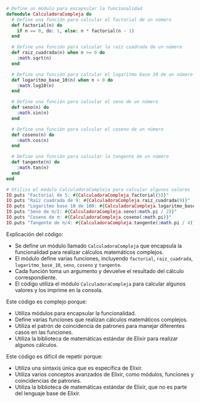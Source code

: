 ```elixir
# Define un módulo para encapsular la funcionalidad
defmodule CalculadoraCompleja do
  # Define una función para calcular el factorial de un número
  def factorial(n) do
    if n == 0, do: 1, else: n * factorial(n - 1)
  end

  # Define una función para calcular la raíz cuadrada de un número
  def raiz_cuadrada(n) when n >= 0 do
    :math.sqrt(n)
  end

  # Define una función para calcular el logaritmo base 10 de un número
  def logaritmo_base_10(n) when n > 0 do
    :math.log10(n)
  end

  # Define una función para calcular el seno de un número
  def seno(n) do
    :math.sin(n)
  end

  # Define una función para calcular el coseno de un número
  def coseno(n) do
    :math.cos(n)
  end

  # Define una función para calcular la tangente de un número
  def tangente(n) do
    :math.tan(n)
  end
end

# Utiliza el módulo CalculadoraCompleja para calcular algunos valores
IO.puts "Factorial de 5: #{CalculadoraCompleja.factorial(5)}"
IO.puts "Raíz cuadrada de 9: #{CalculadoraCompleja.raiz_cuadrada(9)}"
IO.puts "Logaritmo base 10 de 100: #{CalculadoraCompleja.logaritmo_base_10(100)}"
IO.puts "Seno de π/2: #{CalculadoraCompleja.seno(:math.pi / 2)}"
IO.puts "Coseno de π: #{CalculadoraCompleja.coseno(:math.pi)}"
IO.puts "Tangente de π/4: #{CalculadoraCompleja.tangente(:math.pi / 4)}"
```

Explicación del código:

* Se define un módulo llamado `CalculadoraCompleja` que encapsula la funcionalidad para realizar cálculos matemáticos complejos.
* El módulo define varias funciones, incluyendo `factorial`, `raiz_cuadrada`, `logaritmo_base_10`, `seno`, `coseno` y `tangente`.
* Cada función toma un argumento y devuelve el resultado del cálculo correspondiente.
* El código utiliza el módulo `CalculadoraCompleja` para calcular algunos valores y los imprime en la consola.

Este código es complejo porque:

* Utiliza módulos para encapsular la funcionalidad.
* Define varias funciones que realizan cálculos matemáticos complejos.
* Utiliza el patrón de coincidencia de patrones para manejar diferentes casos en las funciones.
* Utiliza la biblioteca de matemáticas estándar de Elixir para realizar algunos cálculos.

Este código es difícil de repetir porque:

* Utiliza una sintaxis única que es específica de Elixir.
* Utiliza varios conceptos avanzados de Elixir, como módulos, funciones y coincidencias de patrones.
* Utiliza la biblioteca de matemáticas estándar de Elixir, que no es parte del lenguaje base de Elixir.